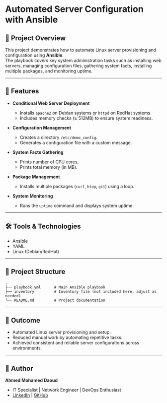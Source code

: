# Automated Server Configuration with Ansible

## 📌 Project Overview
This project demonstrates how to automate Linux server provisioning and configuration using **Ansible**.  
The playbook covers key system administration tasks such as installing web servers, managing configuration files, gathering system facts, installing multiple packages, and monitoring uptime.

---

## 🚀 Features
- **Conditional Web Server Deployment**  
  - Installs `apache2` on Debian systems or `httpd` on RedHat systems.  
  - Includes memory checks (≥ 512MB) to ensure system readiness.  

- **Configuration Management**  
  - Creates a directory `/etc/demo_config`.  
  - Generates a configuration file with a custom message.  

- **System Facts Gathering**  
  - Prints number of CPU cores.  
  - Prints total memory (in MB).  

- **Package Management**  
  - Installs multiple packages (`curl`, `htop`, `git`) using a loop.  

- **System Monitoring**  
  - Runs the `uptime` command and displays system uptime.  

---

## 🛠️ Tools & Technologies
- Ansible  
- YAML  
- Linux (Debian/RedHat)  

---

## 📂 Project Structure
```
.
├── playbook.yml      # Main Ansible playbook
├── inventory         # Inventory file (not included here, adjust as needed)
└── README.md         # Project documentation
```

---

## 🎯 Outcome
- Automated Linux server provisioning and setup.  
- Reduced manual work by automating repetitive tasks.  
- Achieved consistent and reliable server configurations across environments.  

---

## 👤 Author
**Ahmed Mohamed Daoud**  
- IT Specialist | Network Engineer | DevOps Enthusiast  
- [LinkedIn](https://www.linkedin.com/in/ahmedmohameddaoud/) | [GitHub](https://github.com/AMD971126)  
